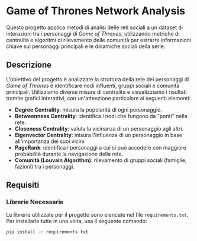 # Game of Thrones Network Analysis

Questo progetto applica metodi di analisi delle reti sociali a un dataset di interazioni tra i personaggi di *Game of Thrones*, utilizzando metriche di centralità e algoritmi di rilevamento delle comunità per estrarre informazioni chiave sui personaggi principali e le dinamiche sociali della serie.

## Descrizione

L'obiettivo del progetto è analizzare la struttura della rete dei personaggi di *Game of Thrones* e identificare nodi influenti, gruppi sociali e comunità principali. Utilizziamo diverse misure di centralità e visualizziamo i risultati tramite grafici interattivi, con un'attenzione particolare ai seguenti elementi:

- **Degree Centrality**: misura la popolarità di ogni personaggio.
- **Betweenness Centrality**: identifica i nodi che fungono da "ponti" nella rete.
- **Closeness Centrality**: valuta la vicinanza di un personaggio agli altri.
- **Eigenvector Centrality**: misura l'influenza di un personaggio in base all'importanza dei suoi vicini.
- **PageRank**: identifica i personaggi a cui si può accedere con maggiore probabilità durante la navigazione della rete.
- **Comunità (Louvain Algorithm)**: rilevamento di gruppi sociali (famiglie, fazioni) tra i personaggi.

## Requisiti

### Librerie Necessarie

Le librerie utilizzate per il progetto sono elencate nel file `requirements.txt`. Per installarle tutte in una volta, usa il seguente comando:

```bash
pip install -r requirements.txt
